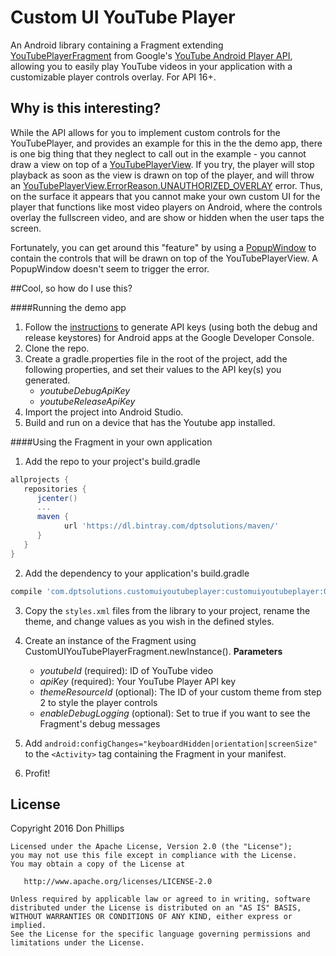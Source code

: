 # Custom UI YouTube Player
An Android library containing a Fragment extending [YouTubePlayerFragment](https://developers.google.com/youtube/android/player/reference/com/google/android/youtube/player/YouTubePlayerFragment) from Google's [YouTube Android Player API](https://developers.google.com/youtube/android/player/), allowing you to easily play YouTube videos in your application with a customizable player controls overlay. For API 16+.

## Why is this interesting?
While the API allows for you to implement custom controls for the YouTubePlayer, and provides an example for this in the the demo app, there is one big thing that they neglect to call out in the example - you cannot draw a view on top of a [YouTubePlayerView](https://developers.google.com/youtube/android/player/reference/com/google/android/youtube/player/YouTubePlayerView). If you try, the player will stop playback as soon as the view is drawn on top of the player, and will throw an [YouTubePlayerView.ErrorReason.UNAUTHORIZED_OVERLAY](https://developers.google.com/youtube/android/player/reference/com/google/android/youtube/player/YouTubePlayer.ErrorReason) error. Thus, on the surface it appears that you cannot make your own custom UI for the player that functions like most video players on Android, where the controls overlay the fullscreen video, and are show or hidden when the user taps the screen.

Fortunately, you can get around this "feature" by using a [PopupWindow](http://developer.android.com/reference/android/widget/PopupWindow.html) to contain the controls that will be drawn on top of the YouTubePlayerView. A PopupWindow doesn't seem to trigger the error.

##Cool, so how do I use this?

####Running the demo app

1. Follow the [instructions](https://developers.google.com/youtube/android/player/register) to generate API keys (using both the debug and release keystores) for Android apps at the Google Developer Console.
2. Clone the repo.
3. Create a gradle.properties file in the root of the project, add the following properties, and set their values to the API key(s) you generated.
    * *youtubeDebugApiKey*
    * *youtubeReleaseApiKey*
4. Import the project into Android Studio.
5. Build and run on a device that has the Youtube app installed.

####Using the Fragment in your own application

1. Add the repo to your project's build.gradle
```groovy
allprojects {
   repositories {
      jcenter()
      ...
      maven {
            url 'https://dl.bintray.com/dptsolutions/maven/'
      }
   }
}
```

2. Add the dependency to your application's build.gradle
```groovy
compile 'com.dptsolutions.customuiyoutubeplayer:customuiyoutubeplayer:0.1'
```
3. Copy the `styles.xml` files from the library to your project, rename the theme, and change values as you wish in the defined styles.

4. Create an instance of the Fragment using CustomUIYouTubePlayerFragment.newInstance().
**Parameters**
    * *youtubeId* (required): ID of YouTube video
    * *apiKey* (required): Your YouTube Player API key
    * *themeResourceId* (optional): The ID of your custom theme from step 2 to style the player controls
    * *enableDebugLogging* (optional): Set to true if you want to see the Fragment's debug messages
5. Add `android:configChanges="keyboardHidden|orientation|screenSize"` to the `<Activity>` tag containing the Fragment in your manifest.
6. Profit!

## License
Copyright 2016 Don Phillips

    Licensed under the Apache License, Version 2.0 (the "License");
    you may not use this file except in compliance with the License.
    You may obtain a copy of the License at

       http://www.apache.org/licenses/LICENSE-2.0

    Unless required by applicable law or agreed to in writing, software
    distributed under the License is distributed on an "AS IS" BASIS,
    WITHOUT WARRANTIES OR CONDITIONS OF ANY KIND, either express or implied.
    See the License for the specific language governing permissions and
    limitations under the License.

